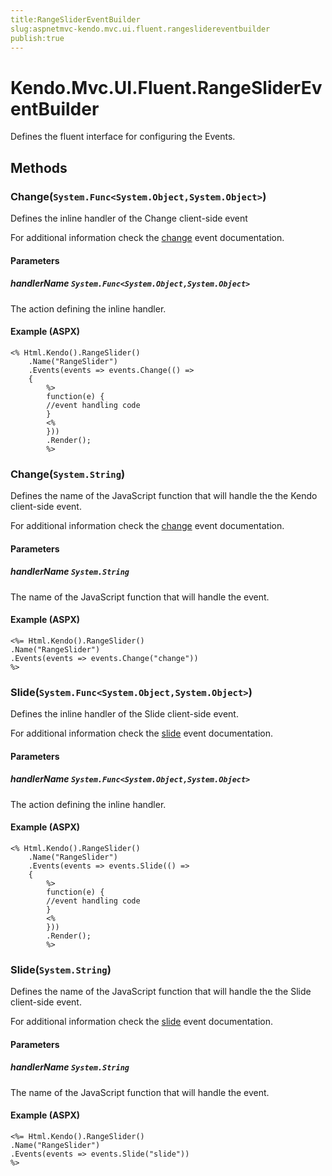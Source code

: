 ```yaml
---
title:RangeSliderEventBuilder
slug:aspnetmvc-kendo.mvc.ui.fluent.rangeslidereventbuilder
publish:true
---
```


# Kendo.Mvc.UI.Fluent.RangeSliderEventBuilder
Defines the fluent interface for configuring the Events.



## Methods

### Change(`System.Func<System.Object,System.Object>`)
Defines the inline handler of the Change client-side event

For additional information check the [change](/kendo-ui/api/web/rangeslider#events-change) event documentation.


#### Parameters

##### handlerName `System.Func<System.Object,System.Object>`
The action defining the inline handler.




#### Example (ASPX)
    <% Html.Kendo().RangeSlider()
        .Name("RangeSlider")
        .Events(events => events.Change(() =>
        {
            %>
            function(e) {
            //event handling code
            }
            <%
            }))
            .Render();
            %>


### Change(`System.String`)
Defines the name of the JavaScript function that will handle the the Kendo client-side event.

For additional information check the [change](/kendo-ui/api/web/rangeslider#events-change) event documentation.


#### Parameters

##### handlerName `System.String`
The name of the JavaScript function that will handle the event.




#### Example (ASPX)
    <%= Html.Kendo().RangeSlider()
    .Name("RangeSlider")
    .Events(events => events.Change("change"))
    %>


### Slide(`System.Func<System.Object,System.Object>`)
Defines the inline handler of the Slide client-side event.

For additional information check the [slide](/kendo-ui/api/web/rangeslider#events-slide) event documentation.


#### Parameters

##### handlerName `System.Func<System.Object,System.Object>`
The action defining the inline handler.




#### Example (ASPX)
    <% Html.Kendo().RangeSlider()
        .Name("RangeSlider")
        .Events(events => events.Slide(() =>
        {
            %>
            function(e) {
            //event handling code
            }
            <%
            }))
            .Render();
            %>


### Slide(`System.String`)
Defines the name of the JavaScript function that will handle the the Slide client-side event.

For additional information check the [slide](/kendo-ui/api/web/rangeslider#events-slide) event documentation.


#### Parameters

##### handlerName `System.String`
The name of the JavaScript function that will handle the event.




#### Example (ASPX)
    <%= Html.Kendo().RangeSlider()
    .Name("RangeSlider")
    .Events(events => events.Slide("slide"))
    %>



